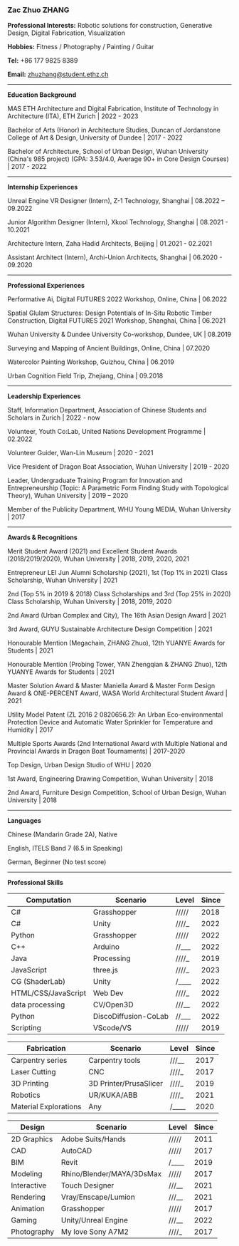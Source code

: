 ### **Zac Zhuo ZHANG**

**Professional Interests:** Robotic solutions for construction, Generative Design, Digital Fabrication, Visualization

**Hobbies:** Fitness / Photography / Painting / Guitar

**Tel:** +86 177 9825 8389

**Email:** zhuzhang@student.ethz.ch

---

**Education Background**

MAS ETH Architecture and Digital Fabrication, Institute of Technology in Architecture (ITA), ETH Zurich | 2022 - 2023

Bachelor of Arts (Honor) in Architecture Studies, Duncan of Jordanstone College of Art & Design, University of Dundee | 2017 - 2022

Bachelor of Architecture, School of Urban Design, Wuhan University (China's 985 project) (GPA: 3.53/4.0, Average 90+ in Core Design Courses) | 2017 - 2022

---

**Internship Experiences**

Unreal Engine VR Designer (Intern), Z-1 Technology, Shanghai | 08.2022 – 09.2022

Junior Algorithm Designer (Intern), Xkool Technology, Shanghai | 08.2021 - 10.2021

Architecture Intern, Zaha Hadid Architects, Beijing | 01.2021 - 02.2021

Assistant Architect (Intern), Archi-Union Architects, Shanghai | 06.2020 - 09.2020

---

**Professional Experiences**

Performative Ai, Digital FUTURES 2022 Workshop, Online, China | 06.2022

Spatial Glulam Structures: Design Potentials of In-Situ Robotic Timber Construction, Digital FUTURES 2021 Workshop, Shanghai, China | 06.2021

Wuhan University & Dundee University Co-workshop, Dundee, UK | 08.2019

Surveying and Mapping of Ancient Buildings, Online, China | 07.2020

Watercolor Painting Workshop, Guizhou, China | 06.2019

Urban Cognition Field Trip, Zhejiang, China | 09.2018

---

**Leadership Experiences**

Staff, Information Department, Association of Chinese Students and Scholars in Zurich | 2022 - now

Volunteer, Youth Co:Lab, United Nations Development Programme | 02.2022

Volunteer Guider, Wan-Lin Museum | 2020 - 2021

Vice President of Dragon Boat Association, Wuhan University | 2019 - 2020

Leader, Undergraduate Training Program for Innovation and Entrepreneurship (Topic: A Parametric Form Finding Study with Topological Theory), Wuhan University | 2019 – 2020

Member of the Publicity Department, WHU Young MEDIA, Wuhan University | 2017

---

**Awards & Recognitions**

Merit Student Award (2021) and Excellent Student Awards (2018/2019/2020), Wuhan University | 2018, 2019, 2020, 2021

Entrepreneur LEI Jun Alumni Scholarship (2021), 1st (Top 1% in 2021) Class Scholarship, Wuhan University | 2021

2nd (Top 5% in 2019 & 2018) Class Scholarships and 3rd (Top 25% in 2020) Class Scholarship, Wuhan University | 2018, 2019, 2020

2nd Award (Urban Complex and City), The 16th Asian Design Award | 2021

3rd Award, GUYU Sustainable Architecture Design Competition | 2021

Honourable Mention (Megachain, ZHANG Zhuo), 12th YUANYE Awards for Students | 2021

Honourable Mention (Probing Tower, YAN Zhengqian & ZHANG Zhuo), 12th YUANYE Awards for Students | 2021

Master Solution Award & Master Maniella Award & Master Form Design Award & ONE-PERCENT Award, WASA World Architectural Student Award | 2021

Utility Model Patent (ZL 2016 2 0820656.2): An Urban Eco-environmental Protection Device and Automatic Water Sprinkler for Temperature and Humidity | 2017

Multiple Sports Awards (2nd International Award with Multiple National and Provincial Awards in Dragon Boat Tournaments) | 2017-2020

Top Design, Urban Design Studio of WHU | 2020

1st Award, Engineering Drawing Competition, Wuhan University | 2018

2nd Award, Furniture Design Competition, School of Urban Design, Wuhan University | 2018

---

**Languages**

Chinese (Mandarin Grade 2A), Native

English, ITELS Band 7 (6.5 in Speaking)

German, Beginner (No test score)

---

**Professional Skills**

| Computation         | Scenario             | Level     | Since |
| ------------------- | -------------------- | --------- | ----- |
| C#                  | Grasshopper          | /////     | 2018  |
| C#                  | Unity                | ////\_  | 2022  |
| Python              | Grasshopper          | /////    | 2022  |
| C++                 | Arduino              | //\_\_\_  | 2022  |
| Java                | Processing           | ////\_    | 2019  |
| JavaScript          | three.js             | ////\_  | 2023  |
| CG (ShaderLab)      | Unity                | /\_\_\_\_ | 2022  |
| HTML/CSS/JavaScript | Web Dev                  | ////\_    | 2022  |
|  data processing            | CV/Open3D                  | ///\_\_     | 2022  |
| Python              | DiscoDiffusion-CoLab | //\_\_\_ | 2022  |
| Scripting           | VScode/VS            | /////    | 2019  |

| Fabrication           | Scenario               | Level     | Since |
| --------------------- | ---------------------- | --------- | ----- |
| Carpentry series      | Carpentry tools        | ///\_\_   | 2017  |
| Laser Cutting         | CNC                    | ////\_    | 2017  |
| 3D Printing           | 3D Printer/PrusaSlicer | ////\_    | 2019  |
| Robotics              | UR/KUKA/ABB            | ////\_   | 2021  |
| Material Explorations | Any                    | /\_\_\_\_ | 2020  |

| Design      | Scenario                  | Level     | Since |
| ----------- | ------------------------- | --------- | ----- |
| 2D Graphics | Adobe Suits/Hands         | /////     | 2011  |
| CAD         | AutoCAD                   | /////     | 2017  |
| BIM         | Revit                     | /\_\_\_\_ | 2019  |
| Modeling    | Rhino/Blender/MAYA/3DsMax | /////    | 2017  |
| Interactive | Touch Designer            | ///\_\_   | 2021  |
| Rendering   | Vray/Enscape/Lumion       | ///\_\_   | 2021  |
| Animation   | Grasshopper               | /////     | 2017  |
| Gaming      | Unity/Unreal Engine       | ///\_\_   | 2022  |
| Photography | My love Sony A7M2         | ////\_    | 2017  |
